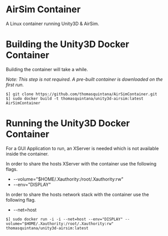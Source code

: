 AirSim Container
================

A Linux container running Unity3D & AirSim.

# Building the Unity3D Docker Container

Building the container will take a while.

*Note: This step is not required. A pre-built container is downloaded on the first run.*

```
$] git clone https://github.com/thomasquintana/AirSimContainer.git
$] sudo docker build -t thomasquintana/unity3d-airsim:latest AirSimContainer
```

# Running the Unity3D Docker Container

For a GUI Application to run, an XServer is needed which is not available inside the container.

In order to share the hosts XServer with the container use the following flags.

 - --volume="$HOME/.Xauthority:/root/.Xauthority:rw"
 - --env="DISPLAY"

In order to share the hosts network stack with the container use the following flag.
 - --net=host

```
$] sudo docker run -i -i --net=host --env="DISPLAY" --volume="$HOME/.Xauthority:/root/.Xauthority:rw" thomasquintana/unity3d-airsim:latest
```
